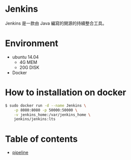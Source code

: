 # Jenkins 

Jenkins 是一款由 Java 編寫的開源的持續整合工具。

# Environment
- ubuntu 14.04
    - 4G MEM
    - 20G DISK
- Docker

# How to installation on docker 

```bash
$ sudo docker run -d --name Jenkins \
    -p 8080:8080 -p 50000:50000 \
    -v jenkins_home:/var/jenkins_home \
    jenkins/jenkins:lts
```

# Table of contents
- [pipeline](./pipeline.md)